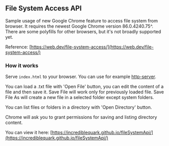 ## File System Access API
Sample usage of new Google Chrome feature to access file system from browser. 
It requires the newest Google Chrome version 86.0.4240.75^. 
There are some polyfills for other browsers, but it's not broadly supported yet.

Reference: [https://web.dev/file-system-access/](https://web.dev/file-system-access/)

### How it works
Serve ``index.html`` to your browser. You can use for example [http-server](https://www.npmjs.com/package/http-server).

You can load a .txt file with 'Open File' button, you can edit the content of a file and then save it.
Save File will work only for previously loaded file. Save File As will create a new file in a selected folder except system folders.

You can list files or folders in a directory with 'Open Directory' button.


Chrome will ask you to grant permissions for saving and listing directory content.

You can view it here: [https://incrediblequark.github.io/fileSystemApi/](https://incrediblequark.github.io/fileSystemApi/)
